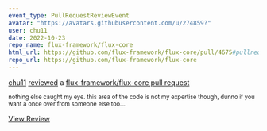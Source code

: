 ```yaml
---
event_type: PullRequestReviewEvent
avatar: "https://avatars.githubusercontent.com/u/274859?"
user: chu11
date: 2022-10-23
repo_name: flux-framework/flux-core
html_url: https://github.com/flux-framework/flux-core/pull/4675#pullrequestreview-1152365310
repo_url: https://github.com/flux-framework/flux-core
---
```


<a href='https://github.com/chu11' target='_blank'>chu11</a> <a href='https://github.com/flux-framework/flux-core/pull/4675#pullrequestreview-1152365310' target='_blank'>reviewed</a> a <a href='https://github.com/flux-framework/flux-core/pull/4675' target='_blank'>flux-framework/flux-core pull request</a>

<small>nothing else caught my eye.  this area of the code is not my expertise though, dunno if you want a once over from someone else too....</small>

<a href='https://github.com/flux-framework/flux-core/pull/4675#pullrequestreview-1152365310' target='_blank'>View Review</a>